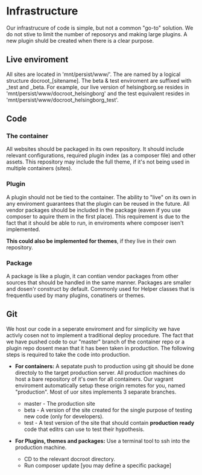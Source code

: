 # Infrastructure
Our infrastrucure of code is simple, but not a common "go-to" solution. We do not stive to limit the number of reposorys and making large plugins. A new plugin shuld be created when there is a clear purpose. 

## Live enviroment
All sites are located in 'mnt/persist/www/'. The are named by a logical structure docroot_[sitename]. The beta & test enviroment are suffixed with _test and _beta. For example, our live version of helsingborg.se resides in 'mnt/persist/www/docroot_helsingborg' and the test equivalent resides in 'mnt/persist/www/docroot_helsingborg_test'. 

## Code

### The container
All websites should be packaged in its own repository. It should include relevant configurations, required plugin index (as a composer file) and other assets. This repository may include the full theme, if it's not being used in multiple containers (sites). 

### Plugin
A plugin should not be tied to the container. The ability to "live" on its own in any enviroment guarantees that the plugin can be reused in the future. All vendor packages should be included in the package (eaven if you use composer to aquire them in the first place). This requirement is due to the fact that it should be able to run, in enviroments where composer isen't implemented.

__This could also be implemented for themes__, if they live in their own repository. 

### Package
A package is like a plugin, it can contian vendor packages from other sources that should be handled in the same manner. Packages are smaller and dosen'r construct by default. Commonly used for Helper classes that is frequentlu used by many plugins, conatiners or themes. 

## Git
We host our code in a seperate enviroment and for simplicity we have activly cosen not to implement a traditional deploy procedure. The fact that we have pushed code to our "master" branch of the container repo or a plugin repo dosent mean that it has been taken in production. The following steps is required to take the code into production. 

- __For containers:__ A sepatate push to production using git should be done directoly to the target production server. All production machines do host a bare repository of it's own for all containers. Our vagrant enviroment automatically setup these origin remotes for you, named "production". Most of uor sites implements 3 separate branches. 
    + master - The production site
    + beta - A version of the site created for the single purpose of testing new code (only for developers).
    + test - A test version of the site that should contain __production ready__ code that editrs can use to test their hypothesis. 
    
- __For Plugins, themes and packages:__ Use a terminal tool to ssh into the production machine. 
    + CD to the relevant docroot directory. 
    + Run composer update [you may define a specific package]



